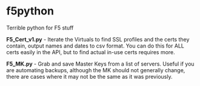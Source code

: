 # f5python
Terrible python for F5 stuff

**F5_Cert_v1.py** - Iterate the Virtuals to find SSL profiles and the certs they contain, output names and dates to csv format.  You can do this for ALL certs easily in the API, but to find actual in-use certs requires more.

**F5_MK.py** - Grab and save Master Keys from a list of servers.  Useful if you are automating backups, although the MK should not generally change, there are cases where it may not be the same as it was previously. 

